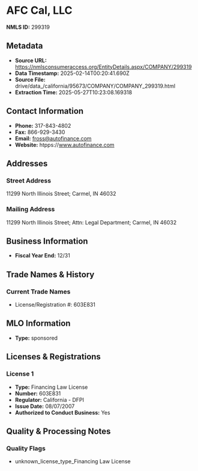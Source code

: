 # AFC Cal, LLC

**NMLS ID:** 299319

## Metadata
- **Source URL:** https://nmlsconsumeraccess.org/EntityDetails.aspx/COMPANY/299319
- **Data Timestamp:** 2025-02-14T00:20:41.690Z
- **Source File:** drive/data_/california/95673/COMPANY/COMPANY_299319.html
- **Extraction Time:** 2025-05-27T10:23:08.169318

## Contact Information
- **Phone:** 317-843-4802
- **Fax:** 866-929-3430
- **Email:** fross@autofinance.com
- **Website:** htpps://www.autofinance.com

## Addresses
### Street Address
11299 North Illinois Street; Carmel, IN 46032

### Mailing Address
11299 North Illinois Street; Attn: Legal Department; Carmel, IN 46032

## Business Information
- **Fiscal Year End:** 12/31

## Trade Names & History
### Current Trade Names
- License/Registration #: 603E831

## MLO Information
- **Type:** sponsored

## Licenses & Registrations

### License 1
- **Type:** Financing Law License
- **Number:** 603E831
- **Regulator:** California - DFPI
- **Issue Date:** 08/07/2007
- **Authorized to Conduct Business:** Yes

## Quality & Processing Notes
### Quality Flags
- unknown_license_type_Financing Law License

